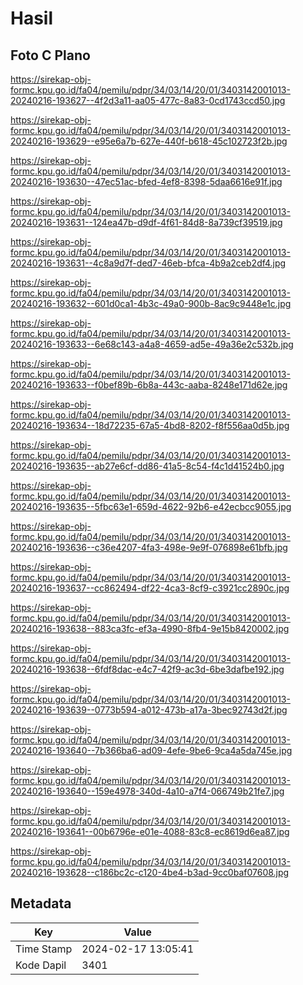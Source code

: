# Hasil

## Foto C Plano

https://sirekap-obj-formc.kpu.go.id/fa04/pemilu/pdpr/34/03/14/20/01/3403142001013-20240216-193627--4f2d3a11-aa05-477c-8a83-0cd1743ccd50.jpg

https://sirekap-obj-formc.kpu.go.id/fa04/pemilu/pdpr/34/03/14/20/01/3403142001013-20240216-193629--e95e6a7b-627e-440f-b618-45c102723f2b.jpg

https://sirekap-obj-formc.kpu.go.id/fa04/pemilu/pdpr/34/03/14/20/01/3403142001013-20240216-193630--47ec51ac-bfed-4ef8-8398-5daa6616e91f.jpg

https://sirekap-obj-formc.kpu.go.id/fa04/pemilu/pdpr/34/03/14/20/01/3403142001013-20240216-193631--124ea47b-d9df-4f61-84d8-8a739cf39519.jpg

https://sirekap-obj-formc.kpu.go.id/fa04/pemilu/pdpr/34/03/14/20/01/3403142001013-20240216-193631--4c8a9d7f-ded7-46eb-bfca-4b9a2ceb2df4.jpg

https://sirekap-obj-formc.kpu.go.id/fa04/pemilu/pdpr/34/03/14/20/01/3403142001013-20240216-193632--601d0ca1-4b3c-49a0-900b-8ac9c9448e1c.jpg

https://sirekap-obj-formc.kpu.go.id/fa04/pemilu/pdpr/34/03/14/20/01/3403142001013-20240216-193633--6e68c143-a4a8-4659-ad5e-49a36e2c532b.jpg

https://sirekap-obj-formc.kpu.go.id/fa04/pemilu/pdpr/34/03/14/20/01/3403142001013-20240216-193633--f0bef89b-6b8a-443c-aaba-8248e171d62e.jpg

https://sirekap-obj-formc.kpu.go.id/fa04/pemilu/pdpr/34/03/14/20/01/3403142001013-20240216-193634--18d72235-67a5-4bd8-8202-f8f556aa0d5b.jpg

https://sirekap-obj-formc.kpu.go.id/fa04/pemilu/pdpr/34/03/14/20/01/3403142001013-20240216-193635--ab27e6cf-dd86-41a5-8c54-f4c1d41524b0.jpg

https://sirekap-obj-formc.kpu.go.id/fa04/pemilu/pdpr/34/03/14/20/01/3403142001013-20240216-193635--5fbc63e1-659d-4622-92b6-e42ecbcc9055.jpg

https://sirekap-obj-formc.kpu.go.id/fa04/pemilu/pdpr/34/03/14/20/01/3403142001013-20240216-193636--c36e4207-4fa3-498e-9e9f-076898e61bfb.jpg

https://sirekap-obj-formc.kpu.go.id/fa04/pemilu/pdpr/34/03/14/20/01/3403142001013-20240216-193637--cc862494-df22-4ca3-8cf9-c3921cc2890c.jpg

https://sirekap-obj-formc.kpu.go.id/fa04/pemilu/pdpr/34/03/14/20/01/3403142001013-20240216-193638--883ca3fc-ef3a-4990-8fb4-9e15b8420002.jpg

https://sirekap-obj-formc.kpu.go.id/fa04/pemilu/pdpr/34/03/14/20/01/3403142001013-20240216-193638--6fdf8dac-e4c7-42f9-ac3d-6be3dafbe192.jpg

https://sirekap-obj-formc.kpu.go.id/fa04/pemilu/pdpr/34/03/14/20/01/3403142001013-20240216-193639--0773b594-a012-473b-a17a-3bec92743d2f.jpg

https://sirekap-obj-formc.kpu.go.id/fa04/pemilu/pdpr/34/03/14/20/01/3403142001013-20240216-193640--7b366ba6-ad09-4efe-9be6-9ca4a5da745e.jpg

https://sirekap-obj-formc.kpu.go.id/fa04/pemilu/pdpr/34/03/14/20/01/3403142001013-20240216-193640--159e4978-340d-4a10-a7f4-066749b21fe7.jpg

https://sirekap-obj-formc.kpu.go.id/fa04/pemilu/pdpr/34/03/14/20/01/3403142001013-20240216-193641--00b6796e-e01e-4088-83c8-ec8619d6ea87.jpg

https://sirekap-obj-formc.kpu.go.id/fa04/pemilu/pdpr/34/03/14/20/01/3403142001013-20240216-193628--c186bc2c-c120-4be4-b3ad-9cc0baf07608.jpg


## Metadata

| Key        | Value               |
| ---------- | ------------------- |
| Time Stamp | 2024-02-17 13:05:41 |
| Kode Dapil | 3401                |



